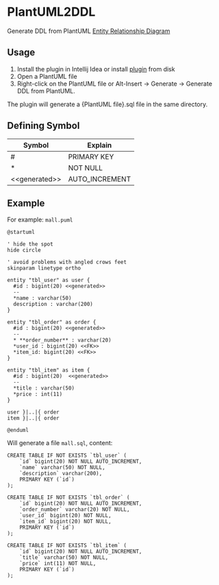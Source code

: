 # PlantUML2DDL
Generate DDL from PlantUML [Entity Relationship Diagram](http://plantuml.com/zh/ie-diagram)

## Usage
1. Install the plugin in Intellij Idea or install [plugin](plantuml2ddl.jar) from disk
2. Open a PlantUML file
3. Right-click on the PlantUML file or Alt-Insert -> Generate -> Generate DDL from PlantUML.

The plugin will generate a {PlantUML file}.sql file in the same directory.

## Defining Symbol
Symbol| Explain
------|-----
\# | PRIMARY KEY
\* | NOT NULL
<\<generated>> | AUTO_INCREMENT

## Example
For example: `mall.puml`

```
@startuml

' hide the spot
hide circle

' avoid problems with angled crows feet
skinparam linetype ortho

entity "tbl_user" as user {
  #id : bigint(20) <<generated>>
  --
  *name : varchar(50)
  description : varchar(200)
}

entity "tbl_order" as order {
  #id : bigint(20) <<generated>>
  --
  * **order_number** : varchar(20)
  *user_id : bigint(20) <<FK>>
  *item_id: bigint(20) <<FK>>
}

entity "tbl_item" as item {
  #id : bigint(20)  <<generated>>
  --
  *title : varchar(50)
  *price : int(11)
}

user }|..|{ order
item }|..|{ order

@enduml
```

Will generate a file `mall.sql`, content:
```
CREATE TABLE IF NOT EXISTS `tbl_user` (
    `id` bigint(20) NOT NULL AUTO_INCREMENT,
    `name` varchar(50) NOT NULL,
    `description` varchar(200),
    PRIMARY KEY (`id`)
);

CREATE TABLE IF NOT EXISTS `tbl_order` (
    `id` bigint(20) NOT NULL AUTO_INCREMENT,
    `order_number` varchar(20) NOT NULL,
    `user_id` bigint(20) NOT NULL,
    `item_id` bigint(20) NOT NULL,
    PRIMARY KEY (`id`)
);

CREATE TABLE IF NOT EXISTS `tbl_item` (
    `id` bigint(20) NOT NULL AUTO_INCREMENT,
    `title` varchar(50) NOT NULL,
    `price` int(11) NOT NULL,
    PRIMARY KEY (`id`)
);
```
